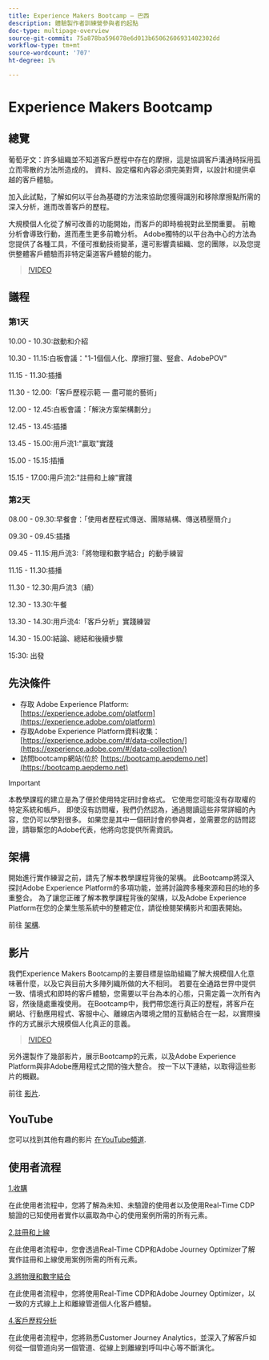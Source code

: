 ```yaml
---
title: Experience Makers Bootcamp — 巴西
description: 體驗製作者訓練營參與者的起點
doc-type: multipage-overview
source-git-commit: 75a878ba596078e6d013b65062606931402302dd
workflow-type: tm+mt
source-wordcount: '707'
ht-degree: 1%

---
```


# Experience Makers Bootcamp

## 總覽

葡萄牙文：許多組織並不知道客戶歷程中存在的摩擦，這是協調客戶溝通時採用孤立而零散的方法所造成的。 資料、設定檔和內容必須完美對齊，以設計和提供卓越的客戶體驗。

加入此試點，了解如何以平台為基礎的方法來協助您獲得識別和移除摩擦點所需的深入分析，進而改善客戶的歷程。

大規模個人化從了解可改善的功能開始，而客戶的即時檢視對此至關重要。 前瞻分析會導致行動，進而產生更多前瞻分析。 Adobe獨特的以平台為中心的方法為您提供了各種工具，不僅可推動技術變革，還可影響貴組織、您的團隊，以及您提供整體客戶體驗而非特定渠道客戶體驗的能力。

>[!VIDEO](https://video.tv.adobe.com/v/344962?quality=12&enable=on)

## 議程

### 第1天

10.00 - 10.30:啟動和介紹

10.30 - 11.15:白板會議：&quot;1-1個個人化、摩擦打獵、竪倉、AdobePOV&quot;

11.15 - 11.30:插播

11.30 - 12.00:「客戶歷程示範 — 盡可能的藝術」

12.00 - 12.45:白板會議：「解決方案架構劃分」

12.45 - 13.45:插播

13.45 - 15.00:用戶流1:&quot;贏取&quot;實踐

15.00 - 15.15:插播

15.15 - 17.00:用戶流2:&quot;註冊和上線&quot;實踐

### 第2天

08.00 - 09.30:早餐會：「使用者歷程式傳送、團隊結構、傳送積壓簡介」

09.30 - 09.45:插播

09.45 - 11.15:用戶流3:「將物理和數字結合」的動手練習

11.15 - 11.30:插播

11.30 - 12.30:用戶流3（續）

12.30 - 13.30:午餐

13.30 - 14.30:用戶流4:「客戶分析」實踐練習

14.30 - 15.00:結論、總結和後續步驟

15:30: 出發

## 先決條件

- 存取 Adobe Experience Platform: [https://experience.adobe.com/platform](https://experience.adobe.com/platform)
- 存取Adobe Experience Platform資料收集： [https://experience.adobe.com/#/data-collection/](https://experience.adobe.com/#/data-collection/)
- 訪問bootcamp網站(位於 [https://bootcamp.aepdemo.net](https://bootcamp.aepdemo.net)

>[!IMPORTANT]
>
>本教學課程的建立是為了便於使用特定研討會格式。 它使用您可能沒有存取權的特定系統和帳戶。 即使沒有訪問權，我們仍然認為，通過閱讀這些非常詳細的內容，您仍可以學到很多。 如果您是其中一個研討會的參與者，並需要您的訪問認證，請聯繫您的Adobe代表，他將向您提供所需資訊。

## 架構

開始進行實作練習之前，請先了解本教學課程背後的架構。 此Bootcamp將深入探討Adobe Experience Platform的多項功能，並將討論跨多種來源和目的地的多重整合。 為了讓您正確了解本教學課程背後的架構，以及Adobe Experience Platform在您的企業生態系統中的整體定位，請從檢閱架構影片和圖表開始。

前往 [架構](https://experienceleague.adobe.com/docs/platform-learn/comprehensive-technical-tutorial-v22/architecture.html?lang=en).

## 影片

我們Experience Makers Bootcamp的主要目標是協助組織了解大規模個人化意味著什麼，以及它與目前大多陣列織所做的大不相同。 若要在全通路世界中提供一致、情境式和即時的客戶體驗，您需要以平台為本的心態，只需定義一次所有內容，然後隨處重複使用。 在Bootcamp中，我們帶您進行真正的歷程，將客戶在網站、行動應用程式、客服中心、離線店內環境之間的互動結合在一起，以實際操作的方式展示大規模個人化真正的意義。

>[!VIDEO](https://video.tv.adobe.com/v/345446?quality=12&enable=on)

另外還製作了幾部影片，展示Bootcamp的元素，以及Adobe Experience Platform與非Adobe應用程式之間的強大整合。 按一下以下連結，以取得這些影片的概觀。

前往 [影片](https://experienceleague.adobe.com/docs/platform-learn/comprehensive-technical-tutorial-v22/videos.html?lang=en).

## YouTube

您可以找到其他有趣的影片 [在YouTube頻道](https://www.youtube.com/channel/UCUKG2dkZ9pYuZUPebQ21jUw).

## 使用者流程

[1.收購](./uc/uc1/uc1.md)

在此使用者流程中，您將了解為未知、未驗證的使用者以及使用Real-Time CDP驗證的已知使用者實作以贏取為中心的使用案例所需的所有元素。

[2.註冊和上線](./uc/uc2/uc2.md)

在此使用者流程中，您會透過Real-Time CDP和Adobe Journey Optimizer了解實作註冊和上線使用案例所需的所有元素。

[3.將物理和數字結合](./uc/uc3/uc3.md)

在此使用者流程中，您將使用Real-Time CDP和Adobe Journey Optimizer，以一致的方式線上上和離線管道個人化客戶體驗。

[4.客戶歷程分析](./uc/uc4/uc4.md)

在此使用者流程中，您將熟悉Customer Journey Analytics，並深入了解客戶如何從一個管道向另一個管道、從線上到離線到呼叫中心等不斷演化。
